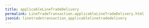 ```yaml
---
title: applicableLineTradeDelivery
permalink: LineTradeTransaction.applicableLineTradeDelivery.html
jsonid: linetradetransaction_applicablelinetradedelivery
---
```

